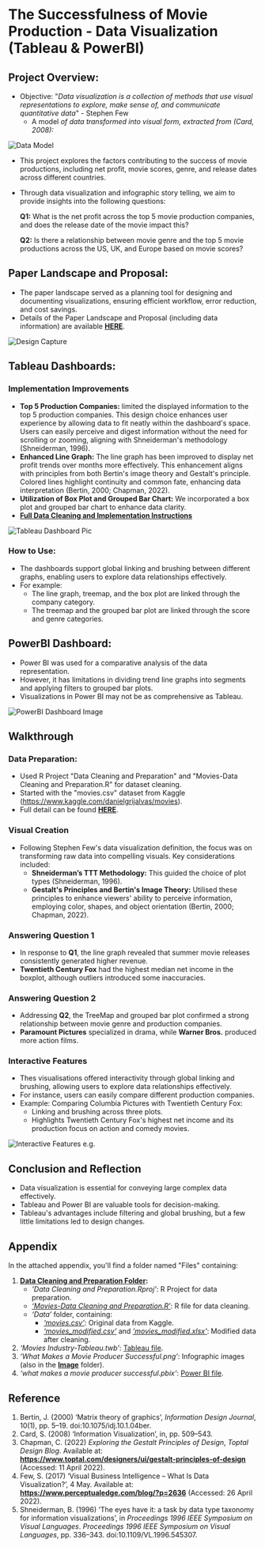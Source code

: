 # The Successfulness of Movie Production - Data Visualization (Tableau & PowerBI)

## **Project Overview:**

- Objective: "*Data visualization is a collection of methods that use visual representations to explore, make sense of, and communicate quantitative data*" - Stephen Few
    - A model *of data transformed into visual form, extracted from (Card, 2008):*

![Data Model](https://github.com/hawra-nawi/Movie_Production_Data_Visualisation/blob/main/Images/Data%20Visualisation%20Model.png)

- This project explores the factors contributing to the success of movie productions, including net profit, movie scores, genre, and release dates across different countries.
- Through data visualization and infographic story telling, we aim to provide insights into the following questions:
    
    **Q1:** What is the net profit across the top 5 movie production companies, and does the release date of the movie impact this?
    
    **Q2:** Is there a relationship between movie genre and the top 5 movie productions across the US, UK, and Europe based on movie scores?
    

## **Paper Landscape and Proposal:**

- The paper landscape served as a planning tool for designing and documenting visualizations, ensuring efficient workflow, error reduction, and cost savings.
- Details of the Paper Landscape and Proposal (including data information) are available **[HERE](https://github.com/hawra-nawi/Movie_Production_Data_Visualisation/blob/main/Initial%20Design%20Paper%20Landscape%20and%20Proposal.pdf)**.

![Design Capture](https://github.com/hawra-nawi/Movie_Production_Data_Visualisation/blob/main/Images/Paper%20Landscape%20and%20Proposal%20Capture.png)

## **Tableau Dashboards:**

### **Implementation Improvements**

- **Top 5 Production Companies:** limited the displayed information to the top 5 production companies. This design choice enhances user experience by allowing data to fit neatly within the dashboard's space. Users can easily perceive and digest information without the need for scrolling or zooming, aligning with Shneiderman's methodology (Shneiderman, 1996).
- **Enhanced Line Graph:** The line graph has been improved to display net profit trends over months more effectively. This enhancement aligns with principles from both Bertin's image theory and Gestalt's principle. Colored lines highlight continuity and common fate, enhancing data interpretation (Bertin, 2000; Chapman, 2022).
- **Utilization of Box Plot and Grouped Bar Chart:** We incorporated a box plot and grouped bar chart to enhance data clarity.
- **[Full Data Cleaning and Implementation Instructions](https://github.com/hawra-nawi/Movie_Production_Data_Visualisation/blob/main/Data%20Preparation%20and%20Tableau%20Implementation.pdf)**

![Tableau Dashboard Pic](https://github.com/hawra-nawi/Movie_Production_Data_Visualisation/blob/main/Images/What%20Makes%20a%20Movie%20Producer%20Successful.png)

### **How to Use:**

- The dashboards support global linking and brushing between different graphs, enabling users to explore data relationships effectively.
- For example:
    - The line graph, treemap, and the box plot are linked through the company category.
    - The treemap and the grouped bar plot are linked through the score and genre categories.

## **PowerBI Dashboard:**

- Power BI was used for a comparative analysis of the data representation.
- However, it has limitations in dividing trend line graphs into segments and applying filters to grouped bar plots.
- Visualizations in Power BI may not be as comprehensive as Tableau.

![PowerBI Dashboard Image](https://github.com/hawra-nawi/Movie_Production_Data_Visualisation/blob/main/Images/PowerBI.png)

## **Walkthrough**

### **Data Preparation:**

- Used R Project "Data Cleaning and Preparation" and "Movies-Data Cleaning and Preparation.R" for dataset cleaning.
- Started with the "movies.csv" dataset from Kaggle (https://www.kaggle.com/danielgrijalvas/movies).
- Full detail can be found **[HERE](https://github.com/hawra-nawi/Movie_Production_Data_Visualisation/blob/main/Data%20Preparation%20and%20Tableau%20Implementation.pdf)**.

### **Visual Creation**

- Following Stephen Few's data visualization definition, the focus was on transforming raw data into compelling visuals. Key considerations included:
    - **Shneiderman’s TTT Methodology:** This guided the choice of plot types (Shneiderman, 1996).
    - **Gestalt's Principles and Bertin's Image Theory:** Utilised these principles to enhance viewers' ability to perceive information, employing color, shapes, and object orientation (Bertin, 2000; Chapman, 2022).

### **Answering Question 1**

- In response to **Q1**, the line graph revealed that summer movie releases consistently generated higher revenue.
- **Twentieth Century Fox** had the highest median net income in the boxplot, although outliers introduced some inaccuracies.

### **Answering Question 2**

- Addressing **Q2**, the TreeMap and grouped bar plot confirmed a strong relationship between movie genre and production companies.
- **Paramount Pictures** specialized in drama, while **Warner Bros.** produced more action films.

### **Interactive Features**

- Thes visualisations offered interactivity through global linking and brushing, allowing users to explore data relationships effectively.
- For instance, users can easily compare different production companies.
- Example: Comparing Columbia Pictures with Twentieth Century Fox:
    - Linking and brushing across three plots.
    - Highlights Twentieth Century Fox's highest net income and its production focus on action and comedy movies.

![Interactive Features e.g.](https://github.com/hawra-nawi/Movie_Production_Data_Visualisation/blob/main/Images/Interactive%20Features.png)

## **Conclusion and Reflection**

- Data visualization is essential for conveying large complex data effectively.
- Tableau and Power BI are valuable tools for decision-making.
- Tableau's advantages include filtering and global brushing, but a few little limitations led to design changes.

## **Appendix**

In the attached appendix, you'll find a folder named "Files" containing:

1. **[Data Cleaning and Preparation Folder](https://github.com/hawra-nawi/Movie_Production_Data_Visualisation/tree/main/Files/Data%20Cleaning%20and%20Preparation):**
    - *'Data Cleaning and Preparation.Rproj’*: R Project for data preparation.
    - *[‘Movies-Data Cleaning and Preparation.R’](https://github.com/hawra-nawi/Movie_Production_Data_Visualisation/blob/main/Files/Data%20Cleaning%20and%20Preparation/Movies-Data%20Cleaning%20and%20Preparation.R)*: R file for data cleaning.
    - *‘Data’* folder, containing:
        - *[‘movies.csv’](https://github.com/hawra-nawi/Movie_Production_Data_Visualisation/blob/main/Files/Data%20Cleaning%20and%20Preparation/Data/movies.csv)*: Original data from Kaggle.
        - *[‘movies_modified.csv’](https://github.com/hawra-nawi/Movie_Production_Data_Visualisation/blob/main/Files/Data%20Cleaning%20and%20Preparation/Data/movies_modified.csv)* and *[‘movies_modified.xlsx’](https://github.com/hawra-nawi/Movie_Production_Data_Visualisation/blob/main/Files/Data%20Cleaning%20and%20Preparation/Data/movies_modified.xlsx)*: Modified data after cleaning.
2. *‘Movies Industry-Tableau.twb’*: [Tableau file](https://github.com/hawra-nawi/Movie_Production_Data_Visualisation/blob/main/Files/Movies%20Industry-Tableau.twb).
3. *‘What Makes a Movie Producer Successful.png’*: Infographic images (also in the **[Image](https://github.com/hawra-nawi/Movie_Production_Data_Visualisation/blob/main/Images/What%20Makes%20a%20Movie%20Producer%20Successful.png)** folder).
4. *‘what makes a movie producer successful.pbix’*: [Power BI file](https://github.com/hawra-nawi/Movie_Production_Data_Visualisation/blob/main/Files/what%20makes%20a%20movie%20producer%20successful.pbix).

## **Reference**

1. Bertin, J. (2000) ‘Matrix theory of graphics’, *Information Design Journal*, 10(1), pp. 5–19. doi:10.1075/idj.10.1.04ber.
2. Card, S. (2008) ‘Information Visualization’, in, pp. 509–543.
3. Chapman, C. (2022) *Exploring the Gestalt Principles of Design*, *Toptal Design Blog*. Available at: **https://www.toptal.com/designers/ui/gestalt-principles-of-design** (Accessed: 11 April 2022).
4. Few, S. (2017) ‘Visual Business Intelligence – What Is Data Visualization?’, 4 May. Available at: **https://www.perceptualedge.com/blog/?p=2636** (Accessed: 26 April 2022).
5. Shneiderman, B. (1996) ‘The eyes have it: a task by data type taxonomy for information visualizations’, in *Proceedings 1996 IEEE Symposium on Visual Languages*. *Proceedings 1996 IEEE Symposium on Visual Languages*, pp. 336–343. doi:10.1109/VL.1996.545307.
